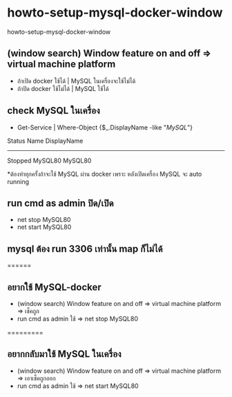 # howto-setup-mysql-docker-window
howto-setup-mysql-docker-window

## (window search) Window feature on and off => virtual machine platform
- ถ้าเปิด docker ใช้ได้ | MySQL ในเครื่องจะใช้ไม่ได้
- ถ้าปิด docker ใช้ไม่ได้ | MySQL ใช้ได้

## check MySQL ในเครื่อง
- Get-Service | Where-Object {$_.DisplayName -like "*MySQL*"}

Status   Name               DisplayName
------   ----               -----------
Stopped  MySQL80            MySQL80

*ต้องทำทุกครั้งถ้าจะใช้ MySQL ผ่าน docker เพราะ หลังเปิดเครื่อง  MySQL จะ auto running
## run cmd as admin ปิด/เปิด 
- net stop MySQL80
- net start MySQL80

## mysql ต้อง run 3306 เท่านั้น map ก็ไม่ได้


======
## อยากใช้ MySQL-docker
- (window search) Window feature on and off => virtual machine platform => เช็คถูก
- run cmd as admin ใช้ => net stop MySQL80 

=========
## อยากกลับมาใช้ MySQL ในเครื่อง
- (window search) Window feature on and off => virtual machine platform  => เอาเช็คถูกออก
- run cmd as admin ใช้ => net start MySQL80
